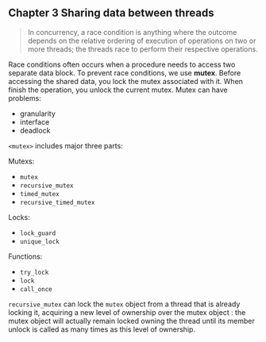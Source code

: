## Chapter 3 Sharing data between threads
> In concurrency, a race condition is anything where the outcome depends on the relative ordering of execution of operations on two or more threads; the threads race to perform their respective operations.

Race conditions often occurs when a procedure needs to access two separate data block. To prevent race conditions, we use **mutex**. Before accessing the shared data, you lock the mutex associated with it. When finish the operation, you unlock the current mutex.
Mutex can have problems:
- granularity
- interface
- deadlock

`<mutex>` includes major three parts:

Mutexs:
- `mutex`
- `recursive_mutex`
- `timed_mutex`
- `recursive_timed_mutex`

Locks:
- `lock_guard`
- `unique_lock`

Functions:
- `try_lock`
- `lock`
- `call_once`

`recursive_mutex` can lock the `mutex` object from a thread that is already locking it, acquiring a new level of ownership over the mutex object : the mutex object will actually remain locked owning the thread until its member unlock is called as many times as this level of ownership.
